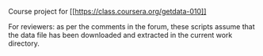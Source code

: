 Course project for [[https://class.coursera.org/getdata-010]]

For reviewers: as per the comments in the forum, these scripts assume that the data file has been downloaded and extracted in the current work directory.
